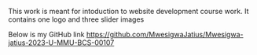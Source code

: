 This work is meant for intoduction to website development course work. 
It contains one logo and three slider images

Below is my GitHub link
https://github.com/MwesigwaJatius/Mwesigwa-jatius-2023-U-MMU-BCS-00107
